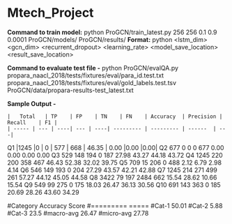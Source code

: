 # Mtech_Project
**Command to train model:**
python ProGCN/train_latest.py 256 256 0.1 0.9 0.0001 ProGCN/models/ ProGCN/results/
**Format:**
python <filename> <lstm_dim> <gcn_dim> <dropout> <recurrent_dropout> <learning_rate> <model_save_location> <result_save_location>

**Command to evaluate test file -**
python ProGCN/evalQA.py propara_naacl_2018/tests/fixtures/eval/para_id.test.txt propara_naacl_2018/tests/fixtures/eval/gold_labels.test.tsv ProGCN/data/propara-results-test_latest.txt

**Sample Output -**

    |	Total	| TP	| FP	| TN	| FN	| Accuracy	| Precision	| Recall	| F1 |
    | ----- | --- | ----| --- | ----| --------- | --------- | ------  | ---|
Q1  |1245	  |0    |	0	  | 577	| 668 |	46.35	    | 0.00      |0.00     |0.00|
Q2	677	0	0	0	677	0.00	0.00	0.00	0.00
Q3	529	148	194	0	187	27.98	43.27	44.18	43.72
Q4	1245	220	200	358	467	46.43	52.38	32.02	39.75
Q5	709	15	206	0	488	2.12	6.79	2.98	4.14
Q6	546	149	193	0	204	27.29	43.57	42.21	42.88
Q7	1245	214	271	499	261	57.27	44.12	45.05	44.58
Q8	3422	79	197	2484	662	15.54	28.62	10.66	15.54
Q9	549	99	275	0	175	18.03	26.47	36.13	30.56
Q10	691	143	363	0	185	20.69	28.26	43.60	34.29



#Category	Accuracy Score
#=========	=====
#Cat-1		50.01
#Cat-2		5.88
#Cat-3		23.5
#macro-avg	26.47
#micro-avg	27.78
